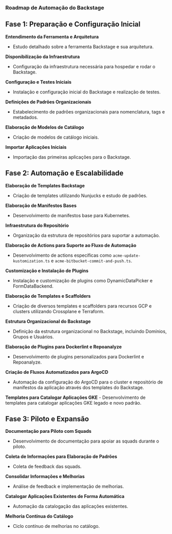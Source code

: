 ### Roadmap de Automação do Backstage

## Fase 1: Preparação e Configuração Inicial

   **Entendimento da Ferramenta e Arquitetura**
   - Estudo detalhado sobre a ferramenta Backstage e sua arquitetura.

   **Disponibilização da Infraestrutura**
   - Configuração da infraestrutura necessária para hospedar e rodar o Backstage.

   **Configuração e Testes Iniciais**
   - Instalação e configuração inicial do Backstage e realização de testes.

   **Definições de Padrões Organizacionais**
   - Estabelecimento de padrões organizacionais para nomenclatura, tags e metadados.

   **Elaboração de Modelos de Catálogo**
   - Criação de modelos de catálogo iniciais.

   **Importar Aplicações Iniciais**
   - Importação das primeiras aplicações para o Backstage.

## Fase 2: Automação e Escalabilidade

   **Elaboração de Templates Backstage**
   - Criação de templates utilizando Nunjucks e estudo de padrões.

   **Elaboração de Manifestos Bases**
   - Desenvolvimento de manifestos base para Kubernetes.

   **Infraestrutura do Repositório**
   - Organização da estrutura de repositórios para suportar a automação.

   **Elaboração de Actions para Suporte ao Fluxo de Automação**
   - Desenvolvimento de actions específicas como `acme-update-kustomization.ts` e `acme-bitbucket-commit-and-push.ts`.

   **Customização e Instalação de Plugins**
   - Instalação e customização de plugins como DynamicDataPicker e FormDataBackend.

   **Elaboração de Templates e Scaffolders**
   - Criação de diversos templates e scaffolders para recursos GCP e clusters utilizando Crossplane e Terraform.

   **Estrutura Organizacional do Backstage**
   - Definição da estrutura organizacional no Backstage, incluindo Domínios, Grupos e Usuários.

   **Elaboração de Plugins para Dockerlint e Repoanalyze**
   - Desenvolvimento de plugins personalizados para Dockerlint e Repoanalyze.

   **Criação de Fluxos Automatizados para ArgoCD**
   - Automação da configuração do ArgoCD para o cluster e repositório de manifestos da aplicação através dos templates do Backstage.

   **Templates para Catalogar Aplicações GKE**
    - Desenvolvimento de templates para catalogar aplicações GKE legado e novo padrão.

## Fase 3: Piloto e Expansão 

   **Documentação para Piloto com Squads**
   - Desenvolvimento de documentação para apoiar as squads durante o piloto.

   **Coleta de Informações para Elaboração de Padrões**
   - Coleta de feedback das squads.

   **Consolidar Informações e Melhorias**
   - Análise de feedback e implementação de melhorias.

   **Catalogar Aplicações Existentes de Forma Automática**
   - Automação da catalogação das aplicações existentes.

   **Melhoria Contínua do Catálogo**
   - Ciclo contínuo de melhorias no catálogo.
